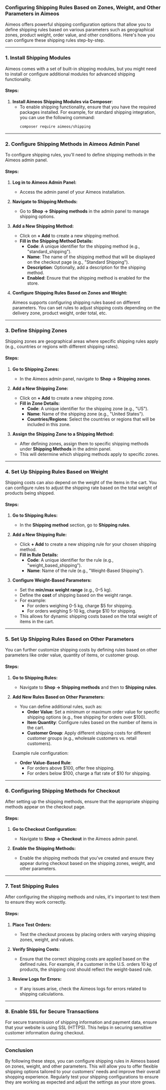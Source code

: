 ### **Configuring Shipping Rules Based on Zones, Weight, and Other Parameters in Aimeos**

Aimeos offers powerful shipping configuration options that allow you to define shipping rules based on various parameters such as geographical zones, product weight, order value, and other conditions. Here's how you can configure these shipping rules step-by-step.

---

### **1. Install Shipping Modules**

Aimeos comes with a set of built-in shipping modules, but you might need to install or configure additional modules for advanced shipping functionality.

#### **Steps:**
1. **Install Aimeos Shipping Modules via Composer**:
   - To enable shipping functionality, ensure that you have the required packages installed. For example, for standard shipping integration, you can use the following command:
     ```bash
     composer require aimeos/shipping
     ```

---

### **2. Configure Shipping Methods in Aimeos Admin Panel**

To configure shipping rules, you'll need to define shipping methods in the Aimeos admin panel.

#### **Steps:**
1. **Log in to Aimeos Admin Panel:**
   - Access the admin panel of your Aimeos installation.

2. **Navigate to Shipping Methods:**
   - Go to **Shop → Shipping methods** in the admin panel to manage shipping options.

3. **Add a New Shipping Method:**
   - Click on **+ Add** to create a new shipping method.
   - **Fill in the Shipping Method Details:**
     - **Code**: A unique identifier for the shipping method (e.g., "standard_shipping").
     - **Name**: The name of the shipping method that will be displayed on the checkout page (e.g., "Standard Shipping").
     - **Description**: Optionally, add a description for the shipping method.
     - **Enabled**: Ensure that the shipping method is enabled for the store.

4. **Configure Shipping Rules Based on Zones and Weight:**

   Aimeos supports configuring shipping rules based on different parameters. You can set rules to adjust shipping costs depending on the delivery zone, product weight, order total, etc.

---

### **3. Define Shipping Zones**

Shipping zones are geographical areas where specific shipping rules apply (e.g., countries or regions with different shipping rates).

#### **Steps:**
1. **Go to Shipping Zones:**
   - In the Aimeos admin panel, navigate to **Shop → Shipping zones**.

2. **Add a New Shipping Zone:**
   - Click on **+ Add** to create a new shipping zone.
   - **Fill in Zone Details:**
     - **Code**: A unique identifier for the shipping zone (e.g., "US").
     - **Name**: Name of the shipping zone (e.g., "United States").
     - **Countries/Regions**: Select the countries or regions that will be included in this zone.
   
3. **Assign the Shipping Zone to a Shipping Method:**
   - After defining zones, assign them to specific shipping methods under **Shipping Methods** in the admin panel.
   - This will determine which shipping methods apply to specific zones.

---

### **4. Set Up Shipping Rules Based on Weight**

Shipping costs can also depend on the weight of the items in the cart. You can configure rules to adjust the shipping rate based on the total weight of products being shipped.

#### **Steps:**
1. **Go to Shipping Rules:**
   - In the **Shipping method** section, go to **Shipping rules**.

2. **Add a New Shipping Rule:**
   - Click **+ Add** to create a new shipping rule for your chosen shipping method.
   - **Fill in Rule Details:**
     - **Code**: A unique identifier for the rule (e.g., "weight_based_shipping").
     - **Name**: Name of the rule (e.g., "Weight-Based Shipping").

3. **Configure Weight-Based Parameters:**
   - Set the **min/max weight range** (e.g., 0–5 kg).
   - Define the **cost** of shipping based on the weight range.
   - For example:
     - For orders weighing 0-5 kg, charge $5 for shipping.
     - For orders weighing 5-10 kg, charge $10 for shipping.
   - This allows for dynamic shipping costs based on the total weight of items in the cart.

---

### **5. Set Up Shipping Rules Based on Other Parameters**

You can further customize shipping costs by defining rules based on other parameters like order value, quantity of items, or customer group.

#### **Steps:**
1. **Go to Shipping Rules:**
   - Navigate to **Shop → Shipping methods** and then to **Shipping rules**.

2. **Add New Rules Based on Other Parameters:**
   - You can define additional rules, such as:
     - **Order Value**: Set a minimum or maximum order value for specific shipping options (e.g., free shipping for orders over $100).
     - **Item Quantity**: Configure rules based on the number of items in the cart.
     - **Customer Group**: Apply different shipping costs for different customer groups (e.g., wholesale customers vs. retail customers).
   
   Example rule configuration:
   - **Order Value-Based Rule**:
     - For orders above $100, offer free shipping.
     - For orders below $100, charge a flat rate of $10 for shipping.

---

### **6. Configuring Shipping Methods for Checkout**

After setting up the shipping methods, ensure that the appropriate shipping methods appear on the checkout page.

#### **Steps:**
1. **Go to Checkout Configuration:**
   - Navigate to **Shop → Checkout** in the Aimeos admin panel.
   
2. **Enable the Shipping Methods:**
   - Enable the shipping methods that you've created and ensure they appear during checkout based on the shipping zones, weight, and other parameters.

---

### **7. Test Shipping Rules**

After configuring the shipping methods and rules, it's important to test them to ensure they work correctly.

#### **Steps:**
1. **Place Test Orders:**
   - Test the checkout process by placing orders with varying shipping zones, weight, and values.
   
2. **Verify Shipping Costs:**
   - Ensure that the correct shipping costs are applied based on the defined rules. For example, if a customer in the U.S. orders 10 kg of products, the shipping cost should reflect the weight-based rule.

3. **Review Logs for Errors:**
   - If any issues arise, check the Aimeos logs for errors related to shipping calculations.

---

### **8. Enable SSL for Secure Transactions**

For secure transmission of shipping information and payment data, ensure that your website is using SSL (HTTPS). This helps in securing sensitive customer information during checkout.

---

### **Conclusion**

By following these steps, you can configure shipping rules in Aimeos based on zones, weight, and other parameters. This will allow you to offer flexible shipping options tailored to your customers’ needs and improve their overall shopping experience. Regularly test your shipping configurations to ensure they are working as expected and adjust the settings as your store grows.
